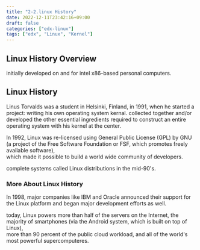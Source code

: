 ```yaml
---
title: "2-2.linux History"
date: 2022-12-11T23:42:16+09:00
draft: false
categories: ["edx-linux"]
tags: ["edx", "Linux", "Kernel"]
---
```


## Linux History Overview

initially developed on and for intel x86-based personal computers.

## Linux History

Linus Torvalds was a student in Helsinki, Finland, in 1991, when he started a project: writing his own operating system kernal.
collected together and/or developed the other essential ingredients required to construct an entire operating system with his kernel at the center.

In 1992, Linux was re-licensed using General Public License (GPL) by GNU (a project of the Free Software Foundation or FSF, which promotes freely available software),  
which made it possible to build a world wide community of developers.

complete systems called Linux distributions in the mid-90's.

### More About Linux History

In 1998, major companies like IBM and Oracle announced their support for the Linux platform and began major development efforts as well.

today, Linux powers more than half of the servers on the Internet, the majority of smartphones (via the Android system, which is built on top of Linux),  
more than 90 percent of the public cloud workload, and all of the world's most powerful supercomputeres.
